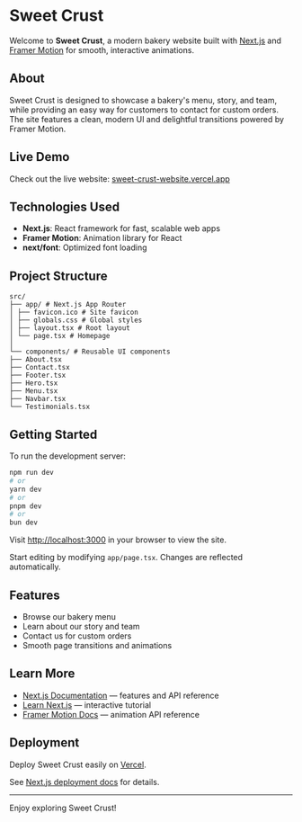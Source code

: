 # Sweet Crust

Welcome to **Sweet Crust**, a modern bakery website built with [Next.js](https://nextjs.org) and [Framer Motion](https://www.framer.com/motion/) for smooth, interactive animations.

## About

Sweet Crust is designed to showcase a bakery's menu, story, and team, while providing an easy way for customers to contact for custom orders. The site features a clean, modern UI and delightful transitions powered by Framer Motion.

## Live Demo

Check out the live website: [sweet-crust-website.vercel.app](https://sweet-crust-website.vercel.app/)

## Technologies Used

- **Next.js**: React framework for fast, scalable web apps
- **Framer Motion**: Animation library for React
- **next/font**: Optimized font loading

## Project Structure

```
src/
├── app/ # Next.js App Router
│ ├── favicon.ico # Site favicon
│ ├── globals.css # Global styles
│ ├── layout.tsx # Root layout
│ └── page.tsx # Homepage
│
└── components/ # Reusable UI components
├── About.tsx
├── Contact.tsx
├── Footer.tsx
├── Hero.tsx
├── Menu.tsx
├── Navbar.tsx
└── Testimonials.tsx
```

## Getting Started

To run the development server:

```bash
npm run dev
# or
yarn dev
# or
pnpm dev
# or
bun dev
```

Visit [http://localhost:3000](http://localhost:3000) in your browser to view the site.

Start editing by modifying `app/page.tsx`. Changes are reflected automatically.

## Features

- Browse our bakery menu
- Learn about our story and team
- Contact us for custom orders
- Smooth page transitions and animations

## Learn More

- [Next.js Documentation](https://nextjs.org/docs) — features and API reference
- [Learn Next.js](https://nextjs.org/learn) — interactive tutorial
- [Framer Motion Docs](https://www.framer.com/motion/) — animation API reference

## Deployment

Deploy Sweet Crust easily on [Vercel](https://vercel.com/new?utm_medium=default-template&filter=next.js&utm_source=create-next-app&utm_campaign=create-next-app-readme).

See [Next.js deployment docs](https://nextjs.org/docs/app/building-your-application/deploying) for details.

---

Enjoy exploring Sweet Crust!
